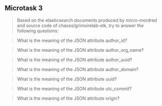 ## Microtask 3

> Based on the elasticsearch documents produced by micro-mordred and source code of chaoss/grimoirelab-elk, 
> try to answer the following questions:

> What is the meaning of the JSON attribute author_id?
> 


> What is the meaning of the JSON attribute author_org_name?
> 


> What is the meaning of the JSON attribute author_uuid?
> 

> What is the meaning of the JSON attribute author_domain?
> 

> What is the meaning of the JSON attribute uuid?
> 

> What is the meaning of the JSON attribute utc_commit?
> 

> What is the meaning of the JSON attribute origin?
> 
